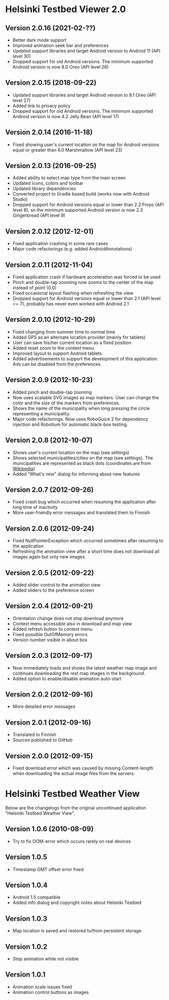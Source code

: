 Helsinki Testbed Viewer 2.0
=============

Version 2.0.16 (2021-02-??)
---------------------------

* Better dark mode support
* Improved animation seek bar and preferences
* Updated support libraries and target Android version to Android 11 (API level 30)
* Dropped support for old Android versions. The minimum supported Android version is now 8.0 Oreo (API level 26)

Version 2.0.15 (2018-09-22)
---------------------------

* Updated support libraries and target Android version to 8.1 Oreo (API level 27)
* Added link to privacy policy
* Dropped support for old Android versions. The minimum supported Android version is now 4.2 Jelly Bean (API level 17)

Version 2.0.14 (2016-11-18)
---------------------------

* Fixed showing user's current location on the map for Android versions equal or greater than 6.0 Marshmallow (API level 23)

Version 2.0.13 (2016-09-25)
---------------------------

* Added ability to select map type from the main screen
* Updated icons, colors and toolbar
* Updated library dependencies
* Converted project to Gradle based build (works now with Android Studio)
* Dropped support for Android versions equal or lower than 2.2 Froyo (API level 8),
so the minimum supported Android version is now 2.3 Gingerbread (API level 9)

Version 2.0.12 (2012-12-01)
-------

* Fixed application crashing in some rare cases
* Major code refactorings (e.g. added AndroidAnnotations)

Version 2.0.11 (2012-11-04)
-------

* Fixed application crash if hardware acceleration was forced to be used
* Pinch and double-tap zooming now zooms to the center of the map instead of point (0,0)
* Fixed occasional layout flashing when refreshing the view
* Dropped support for Android versions equal or lower than 2.1 (API level <= 7),
probably has never even worked with Android 2.1


Version 2.0.10 (2012-10-29)
-------

* Fixed changing from summer time to normal time
* Added GPS as an alternate location provider (mainly for tablets)
* User can save his/her current location as a fixed position
* Added reset zoom to the context menu
* Improved layout to support Android tablets
* Added advertisements to support the development of this application.
Ads can be disabled from the preferences.


Version 2.0.9 (2012-10-23)
-------

* Added pinch and double-tap zooming
* Now uses scalable SVG images as map markers. User can change the color and
the size of the markers from preferences.
* Shows the name of the municipality when long pressing the circle representing a municipality.
* Major code refactorings. Now uses RoboGuice 2 for dependency injection
and Robotium for automatic black-box testing.


Version 2.0.8 (2012-10-07)
-------

* Shows user's current location on the map (see settings)
* Shows selected municipalities/cities on the map (see settings). The municipalities are
represented as black dots (coordinates are from
[Wikipedia](http://fi.wikipedia.org/wiki/Luettelo_Suomen_kuntien_koordinaateista))
* Added "What's new" dialog for informing about new features


Version 2.0.7 (2012-09-26)
-------

* Fixed crash bug which occurred when resuming the application after long time of inactivity
* More user-friendly error messages and translated them to Finnish


Version 2.0.6 (2012-09-24)
-------

* Fixed NullPointerException which occurred sometimes after resuming to the application
* Refreshing the animation view after a short time does not download all images again but only new images.


Version 2.0.5 (2012-09-22)
-------

* Added slider control to the animation view
* Added sliders to the preference screen


Version 2.0.4 (2012-09-21)
-------

* Orientation change does not stop download anymore
* Context menu accessible also in download and map view
* Added refresh button to context menu
* Fixed possible OutOfMemory errors
* Version number visible in about box


Version 2.0.3 (2012-09-17)
-------

* Now immediately loads and shows the latest weather map image and continues downloading
the rest map images in the background.
* Added option to enable/disable animation auto-start


Version 2.0.2 (2012-09-16)
-------

* More detailed error messages


Version 2.0.1 (2012-09-16)
-------

* Translated to Finnish
* Sources published to GitHub

Version 2.0.0 (2012-09-15)
-------

* Fixed download error which was caused by missing Content-length when
downloading the actual image files from the servers.


Helsinki Testbed Weather View
=============

Below are the changelogs from the original uncontinued application "Helsinki Testbed Weather View".

Version 1.0.6 (2010-08-09)
-------

* Try to fix OOM-error which occurs rarely on real devices

Version 1.0.5
-------

* Timestamp GMT offset error fixed

Version 1.0.4
-------

* Android 1.5 compatible
* Added info dialog and copyright notes about Helsinki Testbed

Version 1.0.3
-------

* Map location is saved and restored to/from persistent storage

Version 1.0.2
-------

* Stop animation while not visible

Version 1.0.1
-------

* Animation scale issues fixed
* Animation control buttons as images

